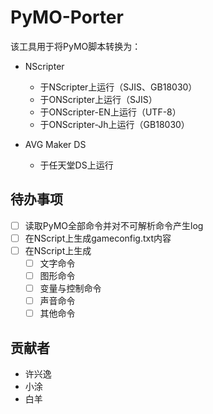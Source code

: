 # PyMO-Porter

该工具用于将PyMO脚本转换为：

* NScripter
    - 于NScripter上运行（SJIS、GB18030）
    - 于ONScripter上运行（SJIS）
    - 于ONScripter-EN上运行（UTF-8）
    - 于ONScripter-Jh上运行（GB18030）

* AVG Maker DS
    - 于任天堂DS上运行

## 待办事项

- [ ] 读取PyMO全部命令并对不可解析命令产生log
- [ ] 在NScript上生成gameconfig.txt内容
- [ ] 在NScript上生成
    - [ ] 文字命令
    - [ ] 图形命令
    - [ ] 变量与控制命令
    - [ ] 声音命令
    - [ ] 其他命令

## 贡献者

* 许兴逸
* 小涂
* 白羊
